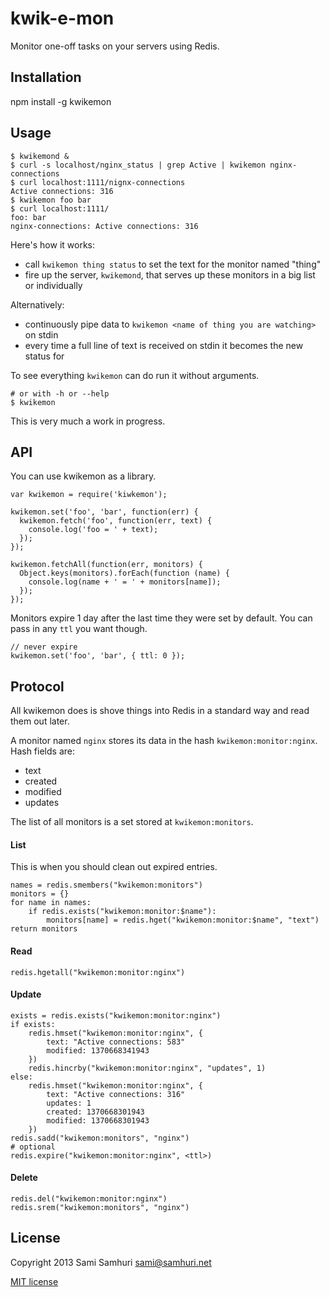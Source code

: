 # kwik-e-mon

Monitor one-off tasks on your servers using Redis.


## Installation

npm install -g kwikemon


## Usage

    $ kwikemond &
    $ curl -s localhost/nginx_status | grep Active | kwikemon nginx-connections
    $ curl localhost:1111/nignx-connections
    Active connections: 316
    $ kwikemon foo bar
    $ curl localhost:1111/
    foo: bar
    nginx-connections: Active connections: 316

Here's how it works:

- call `kwikemon thing status` to set the text for the monitor named "thing"
- fire up the server, `kwikemond`, that serves up these monitors in a big list or individually

Alternatively:

- continuously pipe data to `kwikemon <name of thing you are watching>` on stdin
- every time a full line of text is received on stdin it becomes the new status for <name of thing you are watching>

To see everything `kwikemon` can do run it without arguments.

    # or with -h or --help
    $ kwikemon

This is very much a work in progress.


## API

You can use kwikemon as a library.

    var kwikemon = require('kiwkemon');

    kwikemon.set('foo', 'bar', function(err) {
      kwikemon.fetch('foo', function(err, text) {
        console.log('foo = ' + text);
      });
    });

    kwikemon.fetchAll(function(err, monitors) {
      Object.keys(monitors).forEach(function (name) {
        console.log(name + ' = ' + monitors[name]);
      });
    });

Monitors expire 1 day after the last time they were set by default. You can pass in any `ttl` you
want though.

    // never expire
    kwikemon.set('foo', 'bar', { ttl: 0 });


## Protocol

All kwikemon does is shove things into Redis in a standard way and read them out later.

A monitor named `nginx` stores its data in the hash `kwikemon:monitor:nginx`. Hash fields
are:

  - text
  - created
  - modified
  - updates

The list of all monitors is a set stored at `kwikemon:monitors`.

#### List

This is when you should clean out expired entries.

    names = redis.smembers("kwikemon:monitors")
    monitors = {}
    for name in names:
        if redis.exists("kwikemon:monitor:$name"):
            monitors[name] = redis.hget("kwikemon:monitor:$name", "text")
    return monitors

#### Read

    redis.hgetall("kwikemon:monitor:nginx")

#### Update

    exists = redis.exists("kwikemon:monitor:nginx")
    if exists:
        redis.hmset("kwikemon:monitor:nginx", {
            text: "Active connections: 583"
            modified: 1370668341943
        })
        redis.hincrby("kwikemon:monitor:nginx", "updates", 1)
    else:
        redis.hmset("kwikemon:monitor:nginx", {
            text: "Active connections: 316"
            updates: 1
            created: 1370668301943
            modified: 1370668301943
        })
    redis.sadd("kwikemon:monitors", "nginx")
    # optional
    redis.expire("kwikemon:monitor:nginx", <ttl>)

#### Delete

    redis.del("kwikemon:monitor:nginx")
    redis.srem("kwikemon:monitors", "nginx")


## License

Copyright 2013 Sami Samhuri <sami@samhuri.net>

[MIT license](http://sjs.mit-license.org)

